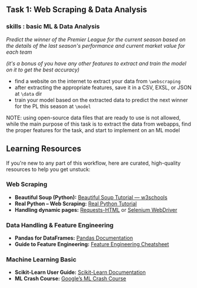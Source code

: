 ## Task 1: Web Scraping & Data Analysis

### skills : basic ML & Data Analysis

*Predict the winner of the Premier League  for the current season based on the details of the last season's performance and current market value for each team*

*(it's a bonus of you have any other features to extract and train the model on it to get the best accuracy)*

- find a website on the internet to extract your data from `\webscraping`
- after extracting the appropriate features, save it in a CSV, EXSL, or JSON at `\data` dir
- train your model based on the extracted data to predict the next winner for the PL this season at `\model` 




NOTE: using open-source data files that are ready to use is not allowed, while the main purpose of this task is to extract the data from webapps, find the proper features for the task, and start to implement on an ML model





##  Learning Resources

If you're new to any part of this workflow, here are curated, high-quality resources to help you get unstuck:

###  Web Scraping
- **Beautiful Soup (Python):** [Beautiful Soup Tutorial — w3schools](https://www.w3schools.com/python/python_ml_webscraping.asp)  
- **Real Python – Web Scraping:** [Real Python Tutorial](https://realpython.com/beautiful-soup-web-scraper-python/)  
- **Handling dynamic pages:** [Requests-HTML](https://requests-html.kennethreitz.org/) or [Selenium WebDriver](https://www.selenium.dev/documentation/webdriver/)

###  Data Handling & Feature Engineering
- **Pandas for DataFrames:** [Pandas Documentation](https://pandas.pydata.org/docs/)  
- **Guide to Feature Engineering:** [Feature Engineering Cheatsheet](https://github.com/wesm/feature-engineering-cheatsheet)

###  Machine Learning Basic
- **Scikit-Learn User Guide:** [Scikit-Learn Documentation](https://scikit-learn.org/stable/user_guide.html)  
- **ML Crash Course:** [Google’s ML Crash Course](https://developers.google.com/machine-learning/crash-course)
